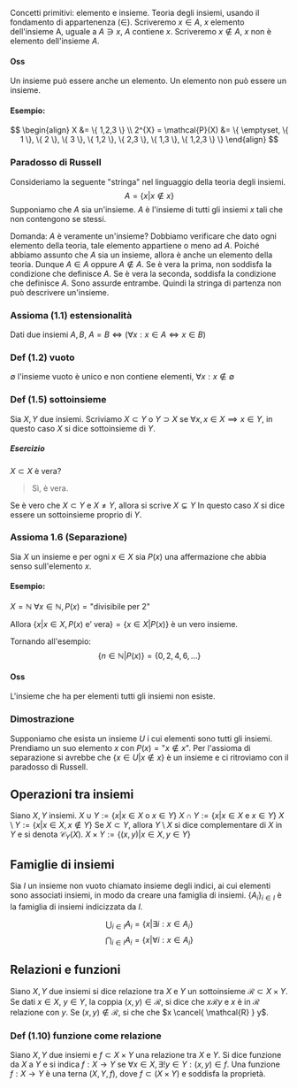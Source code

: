 Concetti primitivi: elemento e insieme.
Teoria degli insiemi, usando il fondamento di appartenenza ($\in$).
Scriveremo $x \in A$, $x$ elemento dell'insieme A, uguale a $A \ni x$, $A$ contiene $x$.
Scriveremo $x \notin A$, $x$ non è elemento dell'insieme $A$.

#### Oss
Un insieme può essere anche un elemento. Un elemento non può essere un insieme.
#### Esempio:
$$
\begin{align}
X &= \{ 1,2,3 \} \\
2^{X} = \mathcal{P}(X) &= \{ \emptyset, \{ 1 \}, \{ 2 \}, \{ 3 \}, \{ 1,2 \}, \{ 2,3 \}, \{ 1,3 \}, \{ 1,2,3 \} \}
\end{align}
$$

### Paradosso di Russell
Consideriamo la seguente "stringa" nel linguaggio della teoria degli insiemi.
$$
A =\{ x | x \notin x \}
$$
Supponiamo che $A$ sia un'insieme.
$A$ è l'insieme di tutti gli insiemi $x$ tali che non contengono se stessi.

Domanda: $A$ è veramente un'insieme? 
Dobbiamo verificare che dato ogni elemento della teoria, tale elemento appartiene o meno ad $A$.
Poiché abbiamo assunto che $A$ sia un insieme, allora è anche un elemento della teoria. 
Dunque $A \in A$ oppure $A \not\in A$.
Se è vera la prima, non soddisfa la condizione che definisce $A$.
Se è vera la seconda, soddisfa la condizione che definisce $A$.
Sono assurde entrambe.
Quindi la stringa di partenza non può descrivere un'insieme.

### Assioma (1.1) estensionalità
Dati due insiemi $A, B$, $A = B \Longleftrightarrow (\forall x: x \in A \Longleftrightarrow x \in B)$
### Def (1.2) vuoto
$\emptyset$ l'insieme vuoto è unico e non contiene elementi, $\forall x : x \not\in \emptyset$
### Def (1.5) sottoinsieme
Sia $X, Y$ due insiemi.
Scriviamo $X \subset Y$ o $Y \supset X$ se $\forall x, x \in X \implies x \in Y$, in questo caso $X$ si dice sottoinsieme di $Y$.
##### Esercizio
$X \subset X$ è vera? 
>Sì, è vera.

Se è vero che $X \subset Y$ e $X \neq Y$, allora si scrive $X \subsetneq Y$
In questo caso $X$ si dice essere un sottoinsieme proprio di $Y$.

### Assioma 1.6 (Separazione)
Sia $X$ un insieme e per ogni $x \in X$ sia $P(x)$ una affermazione che abbia senso sull'elemento $x$.
#### Esempio:
$X = \mathbb{N}$
$\forall x \in \mathbb{N}, P(x) =\text{"divisibile per 2"}$

Allora $\{ x | x \in X, P(x) \text{ e' vera} \} = \{ x \in X | P(x) \}$ è un vero insieme.

Tornando all'esempio:
$$
\{ n \in \mathbb{N} | P(x) \} = \{ 0, 2, 4, 6, \dots \}
$$
#### Oss
L'insieme che ha per elementi tutti gli insiemi non esiste.

### Dimostrazione
Supponiamo che esista un insieme $U$ i cui elementi sono tutti gli insiemi. Prendiamo un suo elemento $x$ con $P(x) = \text{"}x \not\in x\text{"}$.
Per l'assioma di separazione si avrebbe che $\{ x \in U | x \not\in x \}$ è un insieme e ci ritroviamo con il paradosso di Russell.

## Operazioni tra insiemi
Siano $X, Y$ insiemi.
$X \cup Y := \{ x | x \in X \text{ o } x \in Y \}$
$X \cap Y := \{ x | x \in X \text{ e } x \in Y \}$
$X\setminus Y := \{ x | x \in X, x \not\in Y \}$
Se $X \subset Y$, allora $Y \setminus X$ si dice complementare di $X$ in $Y$ e si denota $\mathcal{C}_{Y}(X)$.
$X \times Y := \{ (x,y) | x \in X, y \in Y \}$

## Famiglie di insiemi
Sia $I$ un insieme non vuoto chiamato insieme degli indici, ai cui elementi sono associati insiemi, in modo da creare una famiglia di insiemi.
$\{ A_{i} \}_{i \in I}$ è la famiglia di insiemi indicizzata da $I$.

$$\bigcup_{i \in I} A_{i} =\{ x | \exists i : x \in A_{i} \}$$
$$\bigcap_{i \in I} A_{i} =\{ x | \forall i : x \in A_{i} \}$$

## Relazioni e funzioni
Siano $X, Y$ due insiemi si dice relazione tra $X$ e $Y$ un sottoinsieme $\mathcal{R} \subset X \times Y$.
Se dati $x \in X$, $y \in Y$, la coppia $(x, y) \in \mathcal{R}$, si dice che $x \mathcal{R} y$ e $x$ è in $\mathcal{R}$ relazione con $y$. Se $(x, y) \not\in \mathcal{R}$, si che che $x \cancel{ \mathcal{R} } y$.

### Def (1.10) funzione come relazione
Siano $X, Y$ due insiemi e $f \subset X \times Y$ una relazione tra $X$ e $Y$. Si dice funzione da $X$ a $Y$ e si indica $f : X \rightarrow Y$ se $\forall x \in X, \exists! y \in Y : (x, y) \in f$.
Una funzione $f: X \rightarrow Y$ è una terna $(X, Y, f)$, dove $f \subset (X \times Y)$ e soddisfa la proprietà.
